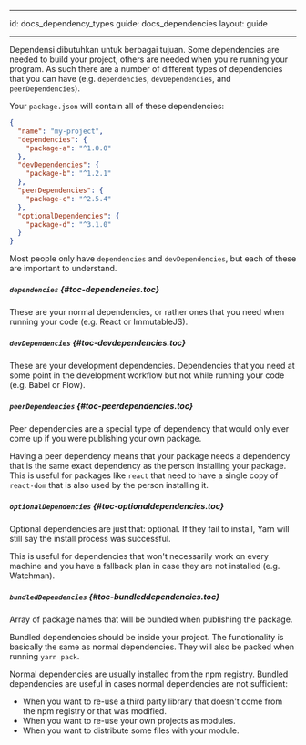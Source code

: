 * * *

id: docs_dependency_types guide: docs_dependencies layout: guide

* * *

Dependensi dibutuhkan untuk berbagai tujuan. Some dependencies are needed to build your project, others are needed when you're running your program. As such there are a number of different types of dependencies that you can have (e.g. `dependencies`, `devDependencies`, and `peerDependencies`).

Your `package.json` will contain all of these dependencies:

```json
{
  "name": "my-project",
  "dependencies": {
    "package-a": "^1.0.0"
  },
  "devDependencies": {
    "package-b": "^1.2.1"
  },
  "peerDependencies": {
    "package-c": "^2.5.4"
  },
  "optionalDependencies": {
    "package-d": "^3.1.0"
  }
}
```

Most people only have `dependencies` and `devDependencies`, but each of these are important to understand.

##### `dependencies` [](#toc-dependencies){#toc-dependencies.toc}

These are your normal dependencies, or rather ones that you need when running your code (e.g. React or ImmutableJS).

##### `devDependencies` [](#toc-devdependencies){#toc-devdependencies.toc}

These are your development dependencies. Dependencies that you need at some point in the development workflow but not while running your code (e.g. Babel or Flow).

##### `peerDependencies` [](#toc-peerdependencies){#toc-peerdependencies.toc}

Peer dependencies are a special type of dependency that would only ever come up if you were publishing your own package.

Having a peer dependency means that your package needs a dependency that is the same exact dependency as the person installing your package. This is useful for packages like `react` that need to have a single copy of `react-dom` that is also used by the person installing it.

##### `optionalDependencies` [](#toc-optionaldependencies){#toc-optionaldependencies.toc}

Optional dependencies are just that: optional. If they fail to install, Yarn will still say the install process was successful.

This is useful for dependencies that won't necessarily work on every machine and you have a fallback plan in case they are not installed (e.g. Watchman).

##### `bundledDependencies` [](#toc-bundleddependencies){#toc-bundleddependencies.toc}

Array of package names that will be bundled when publishing the package.

Bundled dependencies should be inside your project. The functionality is basically the same as normal dependencies. They will also be packed when running `yarn pack`.

Normal dependencies are usually installed from the npm registry. Bundled dependencies are useful in cases normal dependencies are not sufficient:

- When you want to re-use a third party library that doesn't come from the npm registry or that was modified.
- When you want to re-use your own projects as modules.
- When you want to distribute some files with your module.